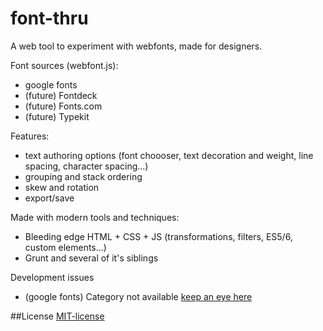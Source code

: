 font-thru
=========

A web tool to experiment with webfonts, made for designers.

Font sources (webfont.js):
- google fonts
- (future) Fontdeck
- (future) Fonts.com
- (future) Typekit

Features:
- text authoring options (font choooser, text decoration and weight, line spacing, character spacing...)
- grouping and stack ordering
- skew and rotation
- export/save

Made with modern tools and techniques:
- Bleeding edge HTML + CSS + JS (transformations, filters, ES5/6, custom elements...)
- Grunt and several of it's siblings

Development issues
- (google fonts) Category not available [keep an eye here](https://code.google.com/p/googlefontdirectory/issues/detail?id=175)

##License
[MIT-license](https://github.com/sillero/font-thru/blob/master/LICENSE.md)